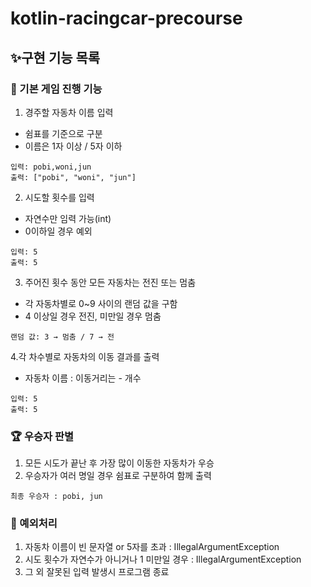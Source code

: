 # kotlin-racingcar-precourse
## ✨구현 기능 목록
### 🚗 기본 게임 진행 기능 
1. 경주할 자동차 이름 입력
  - 쉼표를 기준으로 구분
  - 이름은 1자 이상 / 5자 이하
```
입력: pobi,woni,jun
출력: ["pobi", "woni", "jun"]
```

2. 시도할 횟수를 입력
  - 자연수만 임력 가능(int)
  - 0이하일 경우 예외
```
입력: 5
출력: 5
```

3. 주어진 횟수 동안 모든 자동차는 전진 또는 멈춤
  - 각 자동차별로 0~9 사이의 랜덤 값을 구함
  - 4 이상일 경우 전진, 미만일 경우 멈춤
```
랜덤 값: 3 → 멈춤 / 7 → 전
```

4.각 차수별로 자동차의 이동 결과를 출력
  - 자동차 이름 : 이동거리는 - 개수
```
입력: 5
출력: 5
```

### 🏆 우승자 판별
1. 모든 시도가 끝난 후 가장 많이 이동한 자동차가 우승
2. 우승자가 여러 명일 경우 쉼표로 구분하여 함께 출력
```
최종 우승자 : pobi, jun
```

### 🚨 예외처리
1. 자동차 이름이 빈 문자열 or 5자를 초과  : IllegalArgumentException
2. 시도 횟수가 자연수가 아니거나 1 미만일 경우 : IllegalArgumentException
3. 그 외 잘못된 입력 발생시 프로그램 종료
